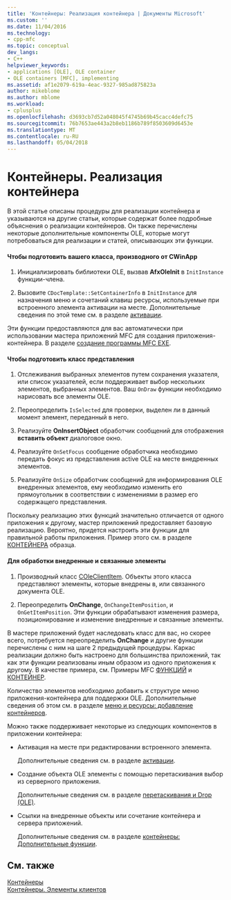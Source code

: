 ```yaml
---
title: 'Контейнеры: Реализация контейнера | Документы Microsoft'
ms.custom: ''
ms.date: 11/04/2016
ms.technology:
- cpp-mfc
ms.topic: conceptual
dev_langs:
- C++
helpviewer_keywords:
- applications [OLE], OLE container
- OLE containers [MFC], implementing
ms.assetid: af1e2079-619a-4eac-9327-985ad875823a
author: mikeblome
ms.author: mblome
ms.workload:
- cplusplus
ms.openlocfilehash: d3693cb7d52a048045f4745b69b45cacc4defc75
ms.sourcegitcommit: 76b7653ae443a2b8eb1186b789f8503609d6453e
ms.translationtype: MT
ms.contentlocale: ru-RU
ms.lasthandoff: 05/04/2018
---
```

# <a name="containers-implementing-a-container"></a>Контейнеры. Реализация контейнера
В этой статье описаны процедуры для реализации контейнера и указываются на другие статьи, которые содержат более подробные объяснения о реализации контейнеров. Он также перечислены некоторые дополнительные компоненты OLE, которые могут потребоваться для реализации и статей, описывающих эти функции.  
  
#### <a name="to-prepare-your-cwinapp-derived-class"></a>Чтобы подготовить вашего класса, производного от CWinApp  
  
1.  Инициализировать библиотеки OLE, вызвав **AfxOleInit** в `InitInstance` функции-члена.  
  
2.  Вызовите `CDocTemplate::SetContainerInfo` в `InitInstance` для назначения меню и сочетаний клавиш ресурсы, используемые при встроенного элемента активации на месте. Дополнительные сведения по этой теме см. в разделе [активации](../mfc/activation-cpp.md).  
  
 Эти функции предоставляются для вас автоматически при использовании мастера приложений MFC для создания приложения-контейнера. В разделе [создание программы MFC EXE](../mfc/reference/mfc-application-wizard.md).  
  
#### <a name="to-prepare-your-view-class"></a>Чтобы подготовить класс представления  
  
1.  Отслеживания выбранных элементов путем сохранения указателя, или список указателей, если поддерживает выбор нескольких элементов, выбранных элементов. Ваш `OnDraw` функции необходимо нарисовать все элементы OLE.  
  
2.  Переопределить `IsSelected` для проверки, выделен ли в данный момент элемент, переданный в него.  
  
3.  Реализуйте **OnInsertObject** обработчик сообщений для отображения **вставить объект** диалоговое окно.  
  
4.  Реализуйте `OnSetFocus` сообщение обработчика необходимо передать фокус из представления active OLE на месте внедренных элементов.  
  
5.  Реализуйте `OnSize` обработчик сообщений для информирования OLE внедренных элементов, ему необходимо изменить его прямоугольник в соответствии с изменениями в размер его содержащего представления.  
  
 Поскольку реализацию этих функций значительно отличается от одного приложения к другому, мастер приложений предоставляет базовую реализацию. Вероятно, придется настроить эти функции для правильной работы приложения. Пример этого см. в разделе [КОНТЕЙНЕРА](../visual-cpp-samples.md) образца.  
  
#### <a name="to-handle-embedded-and-linked-items"></a>Для обработки внедренные и связанные элементы  
  
1.  Производный класс [COleClientItem](../mfc/reference/coleclientitem-class.md). Объекты этого класса представляют элементы, которые внедрены в, или связанного документа OLE.  
  
2.  Переопределить **OnChange**, `OnChangeItemPosition`, и `OnGetItemPosition`. Эти функции обрабатывают изменения размера, позиционирование и изменение внедренные и связанные элементы.  
  
 В мастере приложений будет наследовать класс для вас, но скорее всего, потребуется переопределить **OnChange** и другие функции перечислены с ним на шаге 2 предыдущей процедуры. Каркас реализации должно быть настроено для большинства приложений, так как эти функции реализованы иным образом из одного приложения к другому. В качестве примера, см. Примеры MFC [ФУНКЦИЙ](../visual-cpp-samples.md) и [КОНТЕЙНЕР](../visual-cpp-samples.md).  
  
 Количество элементов необходимо добавить к структуре меню приложения-контейнера для поддержки OLE. Дополнительные сведения об этом см. в разделе [меню и ресурсы: добавление контейнеров](../mfc/menus-and-resources-container-additions.md).  
  
 Можно также поддерживает некоторые из следующих компонентов в приложении контейнера:  
  
-   Активация на месте при редактировании встроенного элемента.  
  
     Дополнительные сведения см. в разделе [активации](../mfc/activation-cpp.md).  
  
-   Создание объекта OLE элементы с помощью перетаскивания выбор из серверного приложения.  
  
     Дополнительные сведения см. в разделе [перетаскивания и Drop (OLE)](../mfc/drag-and-drop-ole.md).  
  
-   Ссылки на внедренные объекты или сочетание контейнера и сервера приложений.  
  
     Дополнительные сведения см. в разделе [контейнеры: Дополнительные функции](../mfc/containers-advanced-features.md).  
  
## <a name="see-also"></a>См. также  
 [Контейнеры](../mfc/containers.md)   
 [Контейнеры. Элементы клиентов](../mfc/containers-client-items.md)

